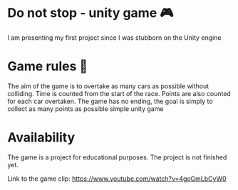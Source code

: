 # Do not stop - unity game 🎮
I am presenting my first project since I was stubborn on the Unity engine

# Game rules 📝
The aim of the game is to overtake as many cars as possible without colliding.
Time is counted from the start of the race. Points are also counted for each car overtaken.
The game has no ending, the goal is simply to collect as many points as possible
 simple unity game

# Availability 
The game is a project for educational purposes. The project is not finished yet.

Link to the game clip: https://www.youtube.com/watch?v=4goGmLbCyW0
